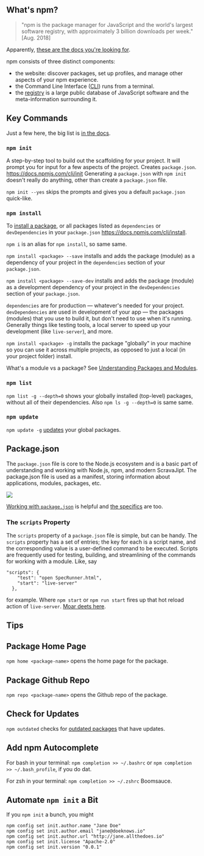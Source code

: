 ## What's npm?

>"npm is the package manager for JavaScript and the world's largest software registry, with approximately 3 billion downloads per week." [Aug. 2018]

Apparently, [these are the docs you're looking for](https://docs.npmjs.com/).

npm consists of three distinct components:

* the website: discover packages, set up profiles, and manage other aspects of your npm experience.
* the Command Line Interface ([CLI](https://docs.npmjs.com/cli/npm)) runs from a terminal.
* the [registry](https://docs.npmjs.com/misc/registry) is a large public database of JavaScript software and the meta-information surrounding it.

## Key Commands

Just a few here, the big list is [in the docs](https://docs.npmjs.com/).

### `npm init`

A step-by-step tool to build out the scaffolding for your project. It will prompt you for input for a few aspects of the project. Creates `package.json`. <https://docs.npmjs.com/cli/init> Generating a `package.json` with `npm init` doesn't really do anything, other than create a `package.json` file.

`npm init --yes` skips the prompts and gives you a default `package.json` quick-like.

### `npm install`

To [install a package](https://docs.npmjs.com/getting-started/installing-npm-packages-locally), or all packages listed as `dependencies` or `devDependencies` in your `package.json` <https://docs.npmjs.com/cli/install>.

`npm i` is an alias for `npm install`, so same same.

`npm install <package> --save` installs and adds the package (module) as a dependency of your project in the `dependencies` section of your `package.json`.

`npm install <package> --save-dev` installs and adds the package (module) as a development dependency of your project in the `devDependencies` section of your `package.json`.

`dependencies` are for production — whatever's needed for your project. `devDependencies` are used in development of your app — the packages (modules) that you use to build it, but don't need to use when it's running. Generally things like testing tools, a local server to speed up your development (like `live-server`), and more.

`npm install <package> -g` installs the package "globally" in your machine so you can use it across multiple projects, as opposed to just a local (in your project folder) install.

What's a module vs a package? See [Understanding Packages and Modules](https://docs.npmjs.com/getting-started/packages).

### `npm list`

`npm list -g --depth=0` shows your globally installed (top-level) packages, without all of their dependencies. Also `npm ls -g --depth=0` is same same.

### `npm update`

`npm update -g` [updates](https://docs.npmjs.com/cli/update) your global packages.

## Package.json

The `package.json` file is core to the Node.js ecosystem and is a basic part of understanding and working with Node.js, npm, and modern ScravaJipt. The package.json file is used as a manifest, storing information about applications, modules, packages, etc.

![](https://dzwonsemrish7.cloudfront.net/items/390d1H0M1S2Q2R2N381k/scravajipt.jpg)

[Working with `package.json`](https://docs.npmjs.com/getting-started/using-a-package.json) is helpful and [the specifics](https://docs.npmjs.com/files/package.json) are too.

### The `scripts` Property

The `scripts` property of a `package.json` file is simple, but can be handy. The `scripts` property has a set of entries; the key for each is a script name, and the corresponding value is a user-defined command to be executed. Scripts are frequently used for testing, building, and streamlining of the commands for working with a module. Like, say 

```
"scripts": {
    "test": "open SpecRunner.html",
    "start": "live-server"
  },
```

for example. Where `npm start` or `npm run start` fires up that hot reload action of `live-server`. [Moar deets here](https://docs.npmjs.com/misc/scripts).

## Tips

## Package Home Page

`npm home <package-name>` opens the home page for the package.

## Package Github Repo

`npm repo <package-name>` opens the Github repo of the package.

## Check for Updates

`npm outdated` checks for [outdated packages](https://docs.npmjs.com/cli/outdated) that have updates.

## Add npm Autocomplete

For bash in your terminal: `npm completion >> ~/.bashrc` or `npm completion >> ~/.bash_profile`, if you do dat.

For zsh in your terminal: `npm completion >> ~/.zshrc` Boomsauce.

## Automate `npm init` a Bit

If you `npm init` a bunch, you might

```
npm config set init.author.name "Jane Doe"
npm config set init.author.email "jane@doeknows.io"
npm config set init.author.url "http://jane.allthedoes.io"
npm config set init.license "Apache-2.0"
npm config set init.version "0.0.1"
```

